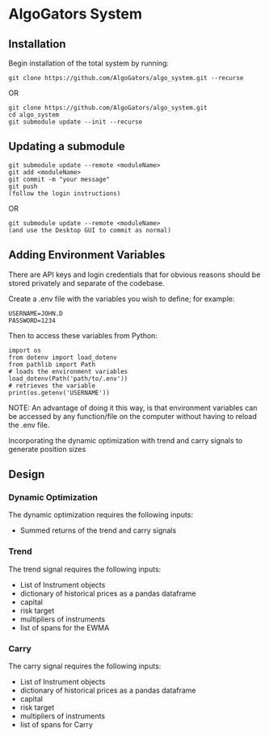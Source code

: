 
# AlgoGators System
## Installation
Begin installation of the total system by running:
```
git clone https://github.com/AlgoGators/algo_system.git --recurse
```
OR
```
git clone https://github.com/AlgoGators/algo_system.git
cd algo_system
git submodule update --init --recurse
```

## Updating a submodule
```
git submodule update --remote <moduleName>
git add <moduleName>
git commit -m "your message"
git push
(follow the login instructions)
```
OR
```
git submodule update --remote <moduleName>
(and use the Desktop GUI to commit as normal)
```

## Adding Environment Variables
There are API keys and login credentials that for obvious reasons should be stored privately and separate of the codebase.

Create a .env file with the variables you wish to define; for example:
```
USERNAME=JOHN.D
PASSWORD=1234
```
Then to access these variables from Python:
```
import os
from dotenv import load_dotenv
from pathlib import Path
# loads the environment variables
load_dotenv(Path('path/to/.env'))
# retrieves the variable
print(os.getenv('USERNAME')) 
```

NOTE: An advantage of doing it this way, is that environment variables can be accessed by any function/file on the computer without having to reload the .env file.

Incorporating the dynamic optimization with trend and carry signals to generate position sizes
## Design

### Dynamic Optimization
The dynamic optimization requires the following inputs:
- Summed returns of the trend and carry signals

### Trend
The trend signal requires the following inputs:
- List of Instrument objects
- dictionary of historical prices as a pandas dataframe
- capital
- risk target
- multipliers of instruments 
- list of spans for the EWMA

### Carry
The carry signal requires the following inputs:
- List of Instrument objects
- dictionary of historical prices as a pandas dataframe
- capital
- risk target
- multipliers of instruments 
- list of spans for Carry   
